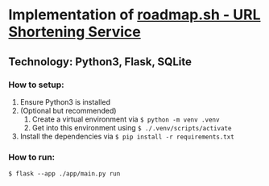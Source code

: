 # Implementation of [roadmap.sh - URL Shortening Service](https://roadmap.sh/projects/url-shortening-service)

## Technology: Python3, Flask, SQLite

### How to setup:
1. Ensure Python3 is installed
2. (Optional but recommended)
   1. Create a virtual environment via `$ python -m venv .venv`
   2. Get into this environment using `$ ./.venv/scripts/activate`
3. Install the dependencies via `$ pip install -r requirements.txt`

### How to run:
`$ flask --app ./app/main.py run`
